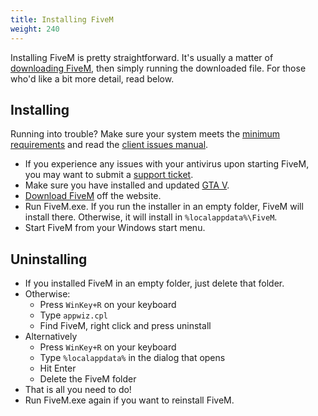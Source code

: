 ```yaml
---
title: Installing FiveM
weight: 240
---
```


Installing FiveM is pretty straightforward. It's usually a matter of [downloading FiveM][home], then simply running the
downloaded file. For those who'd like a bit more detail, read below.

Installing
----------

Running into trouble? Make sure your system meets the [minimum requirements][system-requirements] and
read the [client issues manual][client-issues].

- If you experience any issues with your antivirus upon starting FiveM, you may want to submit a [support ticket][antivirus-ticket].
- Make sure you have installed and updated [GTA V][where-to-buy].
- [Download FiveM][home] off the website.
- Run FiveM.exe. If you run the installer in an empty folder, FiveM will install there. Otherwise, it will install
  in `%localappdata%\FiveM`.
- Start FiveM from your Windows start menu.

Uninstalling
------------

- If you installed FiveM in an empty folder, just delete that folder.
- Otherwise:
    - Press `WinKey+R` on your keyboard
    - Type `appwiz.cpl`
    - Find FiveM, right click and press uninstall
- Alternatively
    - Press `WinKey+R` on your keyboard
    - Type `%localappdata%` in the dialog that opens
    - Hit Enter
    - Delete the FiveM folder
- That is all you need to do!
- Run FiveM.exe again if you want to reinstall FiveM.

[home]: https://fivem.net
[system-requirements]: /docs/client-manual/system-requirements
[client-issues]: /docs/support/client-issues
[antivirus-ticket]: https://support.cfx.re/hc/en-us/requests/new
[where-to-buy]: /docs/client-manual/where-to-buy-gtav
